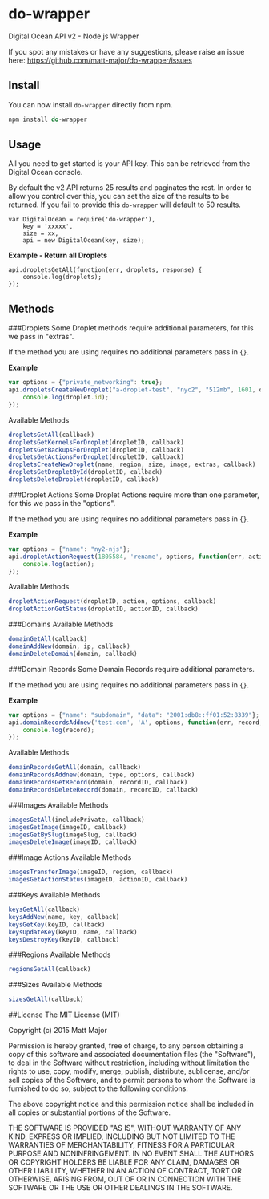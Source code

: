 do-wrapper
==========
Digital Ocean API v2 - Node.js Wrapper

If you spot any mistakes or have any suggestions, please raise an issue here:
https://github.com/matt-major/do-wrapper/issues

## Install
You can now install ```do-wrapper``` directly from npm.

```js
npm install do-wrapper
```

## Usage
All you need to get started is your API key. This can be retrieved from the Digital Ocean console.

By default the v2 API returns 25 results and paginates the rest. In order to allow you control over this, you can set the size of the results to be returned. If you fail to provide this ```do-wrapper``` will default to 50 results.

```
var DigitalOcean = require('do-wrapper'),
    key = 'xxxxx',
    size = xx,
	api = new DigitalOcean(key, size);
```

**Example - Return all Droplets**
```
api.dropletsGetAll(function(err, droplets, response) {
    console.log(droplets);
});
```

## Methods
###Droplets
Some Droplet methods require additional parameters, for this we pass in "extras".

If the method you are using requires no additional parameters pass in ```{}```.

**Example**
```js
var options = {"private_networking": true};
api.dropletsCreateNewDroplet("a-droplet-test", "nyc2", "512mb", 1601, options, function(err, droplet, response) {
    console.log(droplet.id);
});
```

Available Methods
```js
dropletsGetAll(callback)
dropletsGetKernelsForDroplet(dropletID, callback)
dropletsGetBackupsForDroplet(dropletID, callback)
dropletsGetActionsForDroplet(dropletID, callback)
dropletsCreateNewDroplet(name, region, size, image, extras, callback)
dropletsGetDropletById(dropletID, callback)
dropletsDeleteDroplet(dropletID, callback)
```
###Droplet Actions
Some Droplet Actions require more than one parameter, for this we pass in the "options".

If the method you are using requires no additional parameters pass in ```{}```.

**Example**
```js
var options = {"name": "ny2-njs"};
api.dropletActionRequest(1805584, 'rename', options, function(err, action, response) {
    console.log(action);
});
```
Available Methods
```js
dropletActionRequest(dropletID, action, options, callback)
dropletActionGetStatus(dropletID, actionID, callback)
```
###Domains
Available Methods
```js
domainGetAll(callback)
domainAddNew(domain, ip, callback)
domainDeleteDomain(domain, callback)
```
###Domain Records
Some Domain Records require additional parameters.

If the method you are using requires no additional parameters pass in ```{}```.

**Example**
```js
var options = {"name": "subdomain", "data": "2001:db8::ff01:52:8339"};
api.domainRecordsAddnew('test.com', 'A', options, function(err, record, response) {
    console.log(record);
});
```
Available Methods
```js
domainRecordsGetAll(domain, callback)
domainRecordsAddnew(domain, type, options, callback)
domainRecordsGetRecord(domain, recordID, callback)
domainRecordsDeleteRecord(domain, recordID, callback)
```
###Images
Available Methods
```js
imagesGetAll(includePrivate, callback)
imagesGetImage(imageID, callback)
imagesGetBySlug(imageSlug, callback)
imagesDeleteImage(imageID, callback)
```
###Image Actions
Available Methods
```js
imagesTransferImage(imageID, region, callback)
imagesGetActionStatus(imageID, actionID, callback)
```
###Keys
Available Methods
```js
keysGetAll(callback)
keysAddNew(name, key, callback)
keysGetKey(keyID, callback)
keysUpdateKey(keyID, name, callback)
keysDestroyKey(keyID, callback)
```
###Regions
Available Methods
```js
regionsGetAll(callback)
```
###Sizes
Available Methods
```js
sizesGetAll(callback)
```

##License
The MIT License (MIT)

Copyright (c) 2015 Matt Major

Permission is hereby granted, free of charge, to any person obtaining a copy
of this software and associated documentation files (the "Software"), to deal
in the Software without restriction, including without limitation the rights
to use, copy, modify, merge, publish, distribute, sublicense, and/or sell
copies of the Software, and to permit persons to whom the Software is
furnished to do so, subject to the following conditions:

The above copyright notice and this permission notice shall be included in all
copies or substantial portions of the Software.

THE SOFTWARE IS PROVIDED "AS IS", WITHOUT WARRANTY OF ANY KIND, EXPRESS OR
IMPLIED, INCLUDING BUT NOT LIMITED TO THE WARRANTIES OF MERCHANTABILITY,
FITNESS FOR A PARTICULAR PURPOSE AND NONINFRINGEMENT. IN NO EVENT SHALL THE
AUTHORS OR COPYRIGHT HOLDERS BE LIABLE FOR ANY CLAIM, DAMAGES OR OTHER
LIABILITY, WHETHER IN AN ACTION OF CONTRACT, TORT OR OTHERWISE, ARISING FROM,
OUT OF OR IN CONNECTION WITH THE SOFTWARE OR THE USE OR OTHER DEALINGS IN THE
SOFTWARE.
